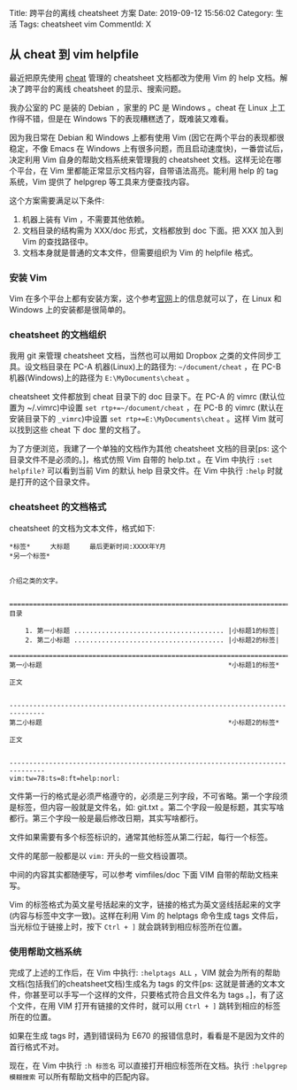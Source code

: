 Title: 跨平台的离线 cheatsheet 方案
Date: 2019-09-12 15:56:02
Category: 生活
Tags: cheatsheet vim
CommentId: X


## 从 cheat 到 vim helpfile

最近把原先使用 <a href="https://github.com/cheat/cheat">cheat</a> 管理的 cheatsheet 文档都改为使用 Vim 的 help 文档。解决了跨平台的离线 cheatsheet 的显示、搜索问题。

<!-- PELICAN_END_SUMMARY -->

我办公室的 PC 是装的 Debian ，家里的 PC 是 Windows 。cheat 在 Linux 上工作得不错，但是在 Windows 下的表现糟糕透了，既难装又难看。

因为我日常在 Debian 和 Windows 上都有使用 Vim (因它在两个平台的表现都很稳定，不像 Emacs 在 Windows 上有很多问题，而且启动速度快)，一番尝试后，决定利用 Vim 自身的帮助文档系统来管理我的 cheatsheet 文档。这样无论在哪个平台，在 Vim 里都能正常显示文档内容，自带语法高亮。能利用 help 的 tag 系统，Vim 提供了 helpgrep 等工具来方便查找内容。

这个方案需要满足以下条件:
1. 机器上装有 Vim ，不需要其他依赖。
2. 文档目录的结构需为 XXX/doc 形式，文档都放到 doc 下面。把 XXX 加入到 Vim 的查找路径中。
3. 文档本身就是普通的文本文件，但需要组织为 Vim 的 helpfile 格式。

### 安装 Vim

Vim 在多个平台上都有安装方案，这个参考<a href="https://www.vim.org/download.php">官网</a>上的信息就可以了，在 Linux 和 Windows 上的安装都是很简单的。


### cheatsheet 的文档组织

我用 git 来管理 cheatsheet 文档，当然也可以用如 Dropbox 之类的文件同步工具。设文档目录在 PC-A 机器(Linux)上的路径为: `~/document/cheat` ，在 PC-B 机器(Windows)上的路径为 `E:\MyDocuments\cheat` 。

cheatsheet 文件都放到 cheat 目录下的 doc 目录下。在 PC-A 的 vimrc (默认位置为 ~/.vimrc)中设置 `set rtp+=~/document/cheat` ，在 PC-B 的 vimrc (默认在安装目录下的 `_vimrc`)中设置 `set rtp+=E:\MyDocuments\cheat` 。这样 Vim 就可以找到这些 cheat 下 doc 里的文档了。

为了方便浏览，我建了一个单独的文档作为其他 cheatsheet 文档的目录[ps: 这个目录文件不是必须的。]，格式仿照 Vim 自带的 help.txt 。在 Vim 中执行 `:set helpfile?` 可以看到当前 Vim 的默认 help 目录文件。在 Vim 中执行 `:help` 时就是打开的这个目录文件。


### cheatsheet 的文档格式

cheatsheet 的文档为文本文件，格式如下:

```vim
*标签*     大标题     最后更新时间:XXXX年Y月
*另一个标签*


介绍之类的文字。


===============================================================================
目录

    1. 第一小标题 ...................................... |小标题1的标签|
    2. 第二小标题 ...................................... |小标题2的标签|

===============================================================================
第一小标题                                               *小标题1的标签*

正文


-------------------------------------------------------------------------------
第二小标题                                               *小标题2的标签*

正文


-------------------------------------------------------------------------------
vim:tw=78:ts=8:ft=help:norl:

```

文件第一行的格式是必须严格遵守的，必须是三列字段，不可省略。第一个字段须是标签，但内容一般就是文件名，如: git.txt 。第二个字段一般是标题，其实写啥都行。第三个字段一般是最后修改日期，其实写啥都行。

文件如果需要有多个标签标识的，通常其他标签从第二行起，每行一个标签。

文件的尾部一般都是以 `vim:` 开头的一些文档设置项。

中间的内容其实都随便写，可以参考 vimfiles/doc 下面 VIM 自带的帮助文档来写。

Vim 的标签格式为英文星号括起来的文字，链接的格式为英文竖线括起来的文字(内容与标签中文字一致)。这样在利用 Vim 的 helptags 命令生成 tags 文件后，当光标位于链接上时，按下 `Ctrl + ]` 就会跳转到相应标签所在位置。


### 使用帮助文档系统

完成了上述的工作后，在 Vim 中执行: `:helptags ALL` ，VIM 就会为所有的帮助文档(包括我们的cheatsheet文档)生成名为 tags 的文件[ps: 这就是普通的文本文件，你甚至可以手写一个这样的文件，只要格式符合且文件名为 tags 。]，有了这个文件，在用 VIM 打开有链接的文件时，就可以用 `Ctrl + ]` 跳转到相应的标签所在的位置。

如果在生成 tags 时，遇到错误码为 E670 的报错信息时，看看是不是因为文件的首行格式不对。

现在，在 Vim 中执行 `:h 标签名` 可以直接打开相应标签所在文档。执行 `:helpgrep 模糊搜索` 可以所有帮助文档中的匹配内容。



